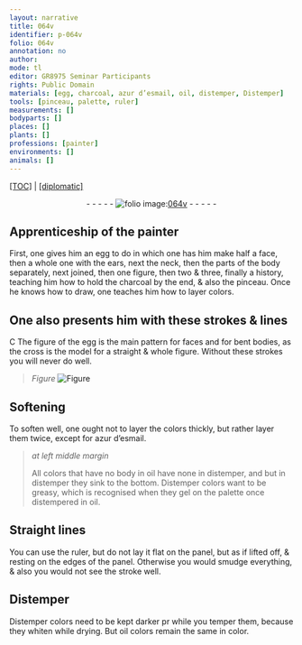 ```yaml
---
layout: narrative
title: 064v
identifier: p-064v
folio: 064v
annotation: no
author:
mode: tl
editor: GR8975 Seminar Participants
rights: Public Domain
materials: [egg, charcoal, azur d’esmail, oil, distemper, Distemper]
tools: [pinceau, palette, ruler]
measurements: []
bodyparts: []
places: []
plants: []
professions: [painter]
environments: []
animals: []
---
```


<p><a href="{{ site.baseurl }}/translation/">[TOC]</a> | <a href="{{ site.baseurl }}/texts/p-064v_tc/" target="_blank">[diplomatic]</a></p><div class="folio" align="center">- - - - - <a href="http://gallica.bnf.fr/ark:/12148/btv1b10500001g/f134.image" target="_blank"><img src="https://cu-mkp.github.io/2017-workshop-edition/assets/photo-icon.png" alt="folio image: " style="display:inline-block; margin-bottom:-3px;"/>064v</a> - - - - - </div>  
  

## Apprenticeship of the <span class="pro">painter</span>

 
First, one gives him an <span class="m">egg</span> to do in which one has him make half a face, then a whole one with the ears, next the neck, then the parts of the body separately, next joined, then one figure, then two & three, finally a history, teaching him how to hold the <span class="m">charcoal</span> by the end, & also the <span class="tl">pinceau</span>. Once he knows how to draw, one teaches him how to layer colors.
 
 
  

## One also presents him with these strokes & lines

 
<span class="del">C</span> <span class="add">T</span>he figure of the <span class="m">egg</span> is the main pattern for faces <span class="add">and for bent bodies</span>, as the cross is the model for a straight & whole figure. Without these strokes you will never do well.
 
> *Figure*
> <a href="https://drive.google.com/open?id=0B9-oNrvWdlO5NmZDTmZwc1Jqb2M" target="_blank"><img src="https://cu-mkp.github.io/GR8975-edition/assets/photo-icon.png" alt="Figure" style="display:inline-block; margin-bottom:-3px;"/></a>
 
 
  

## Softening

 
To soften well, one ought not to layer the colors thickly, but rather layer them twice, except for <span class="m">azur d’esmail</span>.
 
> *at left middle margin*
> 
> 
>   All colors that have no body in <span class="m">oil</span> have none in <span class="m">distemper</span>, <span class="del">and</span> but in <span class="m">distemper</span> they sink to the bottom. <span class="m">Distemper</span> colors want to be greasy, which is recognised when they gel on the <span class="tl">palette</span> once distempered in <span class="m">oil</span>.
 
 
  

## Straight lines

 
You can use the <span class="tl">ruler</span>, but do not lay it flat on the panel, but as if lifted off, & resting on the edges of the panel. Otherwise you would smudge everything, & also you would not see the stroke well.
 
 
  

## <span class="m">Distemper</span>

 
<span class="m">Distemper</span> colors need to be <span class="add">kept</span> darker <span class="del">pr</span> while you temper them, <span class="add">because they whiten while drying</span>. But <span class="m">oil</span> colors remain the same in color.
 
